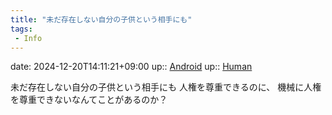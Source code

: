 ```yaml
---
title: "未だ存在しない自分の子供という相手にも"
tags:
 - Info
---
```


date: 2024-12-20T14:11:21+09:00
up:: [Android](../Bar/Novel/Topics/Android.md)
up:: [Human](../Bar/Novel/Topics/Human.md)

未だ存在しない自分の子供という相手にも
人権を尊重できるのに、
機械に人権を尊重できないなんてことがあるのか？